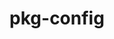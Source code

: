 ---
title: "pkg-config"
layout: cache
categories: [package, develop-2023-06-25]
meta: {"versions": ["0.29.2"], "compilers": ["gcc@=7.3.1"], "oss": ["amzn2"], "platforms": ["linux"], "targets": ["aarch64", "neoverse_n1", "x86_64_v3"], "stacks": ["aws-ahug", "aws-ahug-aarch64", "root"], "num_specs": 3, "num_specs_by_stack": {"root": 3, "aws-ahug": 1, "aws-ahug-aarch64": 2}}
spec_details: [{"hash": "jsgfnopeta274trzfaujwtjmnrsuzmsc", "compiler": "gcc@=7.3.1", "versions": ["0.29.2"], "os": "amzn2", "platform": "linux", "target": "x86_64_v3", "variants": ["build_system=autotools", "+internal_glib"], "stacks": ["root", "aws-ahug"], "size": "-", "tarball": "https://binaries.spack.io/develop-2023-06-25/build_cache/linux-amzn2-x86_64_v3/gcc-7.3.1/pkg-config-0.29.2/linux-amzn2-x86_64_v3-gcc-7.3.1-pkg-config-0.29.2-jsgfnopeta274trzfaujwtjmnrsuzmsc.spack"}, {"hash": "rpzdqytpb7bmdf2m2hilvvab5d7gxkmb", "compiler": "gcc@=7.3.1", "versions": ["0.29.2"], "os": "amzn2", "platform": "linux", "target": "aarch64", "variants": ["build_system=autotools", "+internal_glib"], "stacks": ["aws-ahug-aarch64", "root"], "size": "-", "tarball": "https://binaries.spack.io/develop-2023-06-25/build_cache/linux-amzn2-aarch64/gcc-7.3.1/pkg-config-0.29.2/linux-amzn2-aarch64-gcc-7.3.1-pkg-config-0.29.2-rpzdqytpb7bmdf2m2hilvvab5d7gxkmb.spack"}, {"hash": "cyqwsmmaospuxiluu22gabfd7adnexvm", "compiler": "gcc@=7.3.1", "versions": ["0.29.2"], "os": "amzn2", "platform": "linux", "target": "neoverse_n1", "variants": ["build_system=autotools", "+internal_glib"], "stacks": ["aws-ahug-aarch64", "root"], "size": "-", "tarball": "https://binaries.spack.io/develop-2023-06-25/build_cache/linux-amzn2-neoverse_n1/gcc-7.3.1/pkg-config-0.29.2/linux-amzn2-neoverse_n1-gcc-7.3.1-pkg-config-0.29.2-cyqwsmmaospuxiluu22gabfd7adnexvm.spack"}]
---